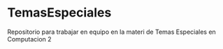 # TemasEspeciales
Repositorio para trabajar en equipo en la materi de Temas Especiales en Computacion 2
